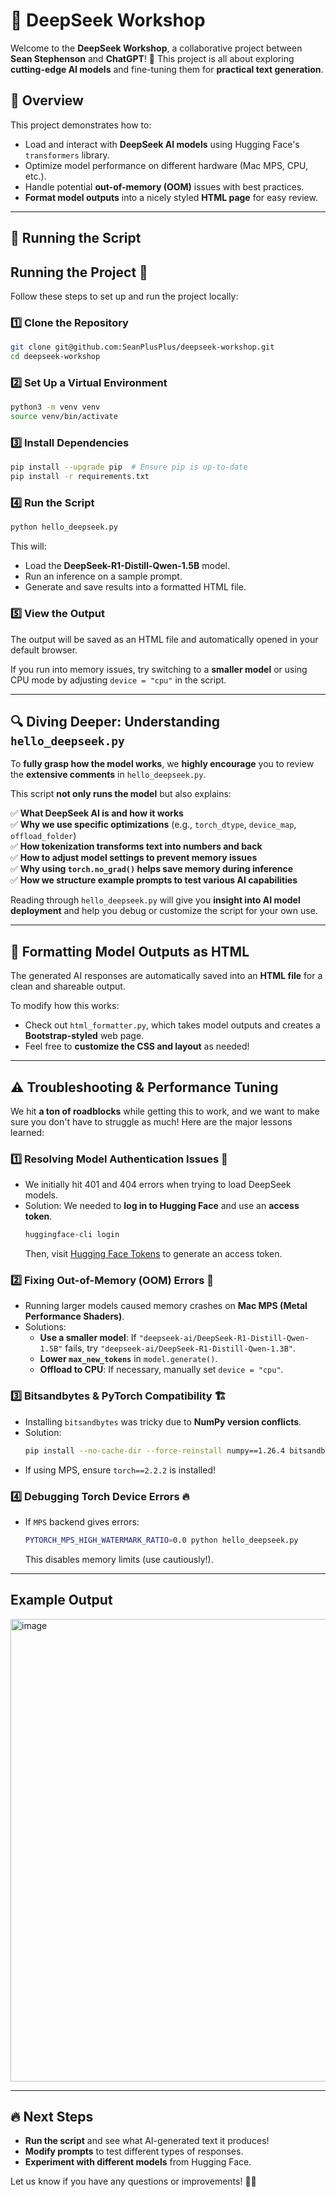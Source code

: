 # 🚀 DeepSeek Workshop

Welcome to the **DeepSeek Workshop**, a collaborative project between **Sean Stephenson** and **ChatGPT**! 🤝 This project is all about exploring **cutting-edge AI models** and fine-tuning them for **practical text generation**.

## 📌 Overview
This project demonstrates how to:
- Load and interact with **DeepSeek AI models** using Hugging Face's `transformers` library.
- Optimize model performance on different hardware (Mac MPS, CPU, etc.).
- Handle potential **out-of-memory (OOM)** issues with best practices.
- **Format model outputs** into a nicely styled **HTML page** for easy review.

---

## 📜 Running the Script


## Running the Project 🚀

Follow these steps to set up and run the project locally:

### 1️⃣ Clone the Repository
```bash
git clone git@github.com:SeanPlusPlus/deepseek-workshop.git
cd deepseek-workshop
```

### 2️⃣ Set Up a Virtual Environment
```bash
python3 -m venv venv
source venv/bin/activate
```

### 3️⃣ Install Dependencies
```bash
pip install --upgrade pip  # Ensure pip is up-to-date
pip install -r requirements.txt
```

### 4️⃣ Run the Script
```bash
python hello_deepseek.py
```

This will:
- Load the **DeepSeek-R1-Distill-Qwen-1.5B** model.
- Run an inference on a sample prompt.
- Generate and save results into a formatted HTML file.

### 5️⃣ View the Output
The output will be saved as an HTML file and automatically opened in your default browser.

If you run into memory issues, try switching to a **smaller model** or using CPU mode by adjusting `device = "cpu"` in the script.

---

## 🔍 **Diving Deeper: Understanding `hello_deepseek.py`**
To **fully grasp how the model works**, we **highly encourage** you to review the **extensive comments** in `hello_deepseek.py`.  

This script **not only runs the model** but also explains:

✅ **What DeepSeek AI is and how it works**  
✅ **Why we use specific optimizations** (e.g., `torch_dtype`, `device_map`, `offload_folder`)  
✅ **How tokenization transforms text into numbers and back**  
✅ **How to adjust model settings to prevent memory issues**  
✅ **Why using `torch.no_grad()` helps save memory during inference**  
✅ **How we structure example prompts to test various AI capabilities**  

Reading through `hello_deepseek.py` will give you **insight into AI model deployment** and help you debug or customize the script for your own use.

---

## 🎨 **Formatting Model Outputs as HTML**
The generated AI responses are automatically saved into an **HTML file** for a clean and shareable output.  

To modify how this works:
- Check out `html_formatter.py`, which takes model outputs and creates a **Bootstrap-styled** web page.
- Feel free to **customize the CSS and layout** as needed!

---

## ⚠️ **Troubleshooting & Performance Tuning**
We hit **a ton of roadblocks** while getting this to work, and we want to make sure you don't have to struggle as much! Here are the major lessons learned:

### **1️⃣ Resolving Model Authentication Issues** 🔑
- We initially hit 401 and 404 errors when trying to load DeepSeek models.
- Solution: We needed to **log in to Hugging Face** and use an **access token**.
  ```bash
  huggingface-cli login
  ```
  Then, visit [Hugging Face Tokens](https://huggingface.co/settings/tokens) to generate an access token.

### **2️⃣ Fixing Out-of-Memory (OOM) Errors** 🚀
- Running larger models caused memory crashes on **Mac MPS (Metal Performance Shaders)**.
- Solutions:
  - **Use a smaller model**: If `"deepseek-ai/DeepSeek-R1-Distill-Qwen-1.5B"` fails, try `"deepseek-ai/DeepSeek-R1-Distill-Qwen-1.3B"`.
  - **Lower `max_new_tokens`** in `model.generate()`.
  - **Offload to CPU**: If necessary, manually set `device = "cpu"`.

### **3️⃣ Bitsandbytes & PyTorch Compatibility** 🏗️
- Installing `bitsandbytes` was tricky due to **NumPy version conflicts**.
- Solution:
  ```bash
  pip install --no-cache-dir --force-reinstall numpy==1.26.4 bitsandbytes torch
  ```
- If using MPS, ensure `torch==2.2.2` is installed!

### **4️⃣ Debugging Torch Device Errors** 🔥
- If `MPS` backend gives errors:
  ```bash
  PYTORCH_MPS_HIGH_WATERMARK_RATIO=0.0 python hello_deepseek.py
  ```
  This disables memory limits (use cautiously!).

---

## Example Output

<img width="740" alt="image" src="https://github.com/user-attachments/assets/54644eac-660a-4ef7-ac4c-1d39057b644e" />

---

## 🔥 Next Steps
- **Run the script** and see what AI-generated text it produces!  
- **Modify prompts** to test different types of responses.  
- **Experiment with different models** from Hugging Face.  

Let us know if you have any questions or improvements! 🚀💡